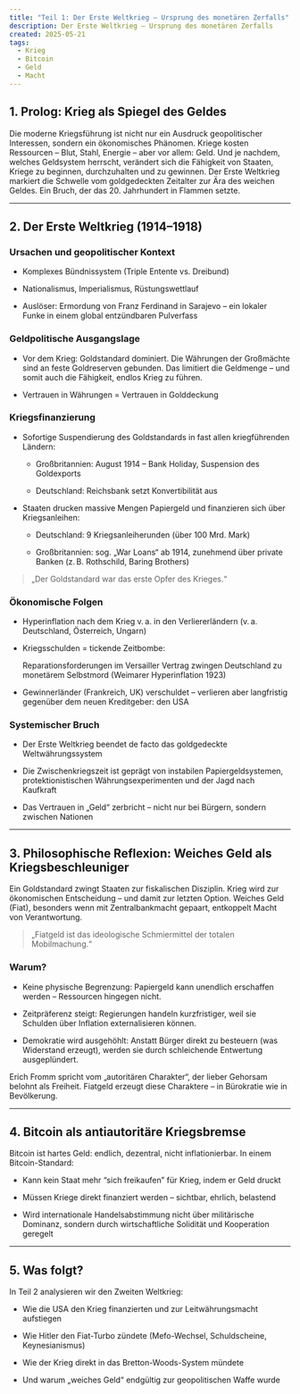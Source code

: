 ```yaml
---
title: "Teil 1: Der Erste Weltkrieg – Ursprung des monetären Zerfalls"
description: Der Erste Weltkrieg – Ursprung des monetären Zerfalls
created: 2025-05-21
tags:
  - Krieg
  - Bitcoin
  - Geld
  - Macht
---
```

## 1. Prolog: Krieg als Spiegel des Geldes

Die moderne Kriegsführung ist nicht nur ein Ausdruck geopolitischer Interessen, sondern ein ökonomisches Phänomen. Kriege kosten Ressourcen – Blut, Stahl, Energie – aber vor allem: Geld. Und je nachdem, welches Geldsystem herrscht, verändert sich die Fähigkeit von Staaten, Kriege zu beginnen, durchzuhalten und zu gewinnen. Der Erste Weltkrieg markiert die Schwelle vom goldgedeckten Zeitalter zur Ära des weichen Geldes. Ein Bruch, der das 20. Jahrhundert in Flammen setzte.

---

## 2. Der Erste Weltkrieg (1914–1918)

### Ursachen und geopolitischer Kontext

- Komplexes Bündnissystem (Triple Entente vs. Dreibund)
    
- Nationalismus, Imperialismus, Rüstungswettlauf
    
- Auslöser: Ermordung von Franz Ferdinand in Sarajevo – ein lokaler Funke in einem global entzündbaren Pulverfass
    
### Geldpolitische Ausgangslage

- Vor dem Krieg: Goldstandard dominiert. Die Währungen der Großmächte sind an feste Goldreserven gebunden. Das limitiert die Geldmenge – und somit auch die Fähigkeit, endlos Krieg zu führen.
    
- Vertrauen in Währungen = Vertrauen in Golddeckung
    
### Kriegsfinanzierung

- Sofortige Suspendierung des Goldstandards in fast allen kriegführenden Ländern:
    
    - Großbritannien: August 1914 – Bank Holiday, Suspension des Goldexports
        
    - Deutschland: Reichsbank setzt Konvertibilität aus
        
    
- Staaten drucken massive Mengen Papiergeld und finanzieren sich über Kriegsanleihen:
    
    - Deutschland: 9 Kriegsanleiherunden (über 100 Mrd. Mark)
        
    - Großbritannien: sog. „War Loans“ ab 1914, zunehmend über private Banken (z. B. Rothschild, Baring Brothers)
        
      

> „Der Goldstandard war das erste Opfer des Krieges.“
### Ökonomische Folgen

- Hyperinflation nach dem Krieg v. a. in den Verliererländern (v. a. Deutschland, Österreich, Ungarn)
    
- Kriegsschulden = tickende Zeitbombe:
    
    Reparationsforderungen im Versailler Vertrag zwingen Deutschland zu monetärem Selbstmord (Weimarer Hyperinflation 1923)
    
- Gewinnerländer (Frankreich, UK) verschuldet – verlieren aber langfristig gegenüber dem neuen Kreditgeber: den USA
    
### Systemischer Bruch

- Der Erste Weltkrieg beendet de facto das goldgedeckte Weltwährungssystem
    
- Die Zwischenkriegszeit ist geprägt von instabilen Papiergeldsystemen, protektionistischen Währungsexperimenten und der Jagd nach Kaufkraft
    
- Das Vertrauen in „Geld“ zerbricht – nicht nur bei Bürgern, sondern zwischen Nationen
    
---

## 3. Philosophische Reflexion: Weiches Geld als Kriegsbeschleuniger

Ein Goldstandard zwingt Staaten zur fiskalischen Disziplin. Krieg wird zur ökonomischen Entscheidung – und damit zur letzten Option. Weiches Geld (Fiat), besonders wenn mit Zentralbankmacht gepaart, entkoppelt Macht von Verantwortung.

> „Fiatgeld ist das ideologische Schmiermittel der totalen Mobilmachung.“

### Warum?

- Keine physische Begrenzung: Papiergeld kann unendlich erschaffen werden – Ressourcen hingegen nicht.
    
- Zeitpräferenz steigt: Regierungen handeln kurzfristiger, weil sie Schulden über Inflation externalisieren können.
    
- Demokratie wird ausgehöhlt: Anstatt Bürger direkt zu besteuern (was Widerstand erzeugt), werden sie durch schleichende Entwertung ausgeplündert.
    

Erich Fromm spricht vom „autoritären Charakter“, der lieber Gehorsam belohnt als Freiheit. Fiatgeld erzeugt diese Charaktere – in Bürokratie wie in Bevölkerung.

---

## 4. Bitcoin als antiautoritäre Kriegsbremse

Bitcoin ist hartes Geld: endlich, dezentral, nicht inflationierbar. In einem Bitcoin-Standard:

- Kann kein Staat mehr “sich freikaufen” für Krieg, indem er Geld druckt
    
- Müssen Kriege direkt finanziert werden – sichtbar, ehrlich, belastend
    
- Wird internationale Handelsabstimmung nicht über militärische Dominanz, sondern durch wirtschaftliche Solidität und Kooperation geregelt
    
---

## 5. Was folgt?

In Teil 2 analysieren wir den Zweiten Weltkrieg:

- Wie die USA den Krieg finanzierten und zur Leitwährungsmacht aufstiegen
    
- Wie Hitler den Fiat-Turbo zündete (Mefo-Wechsel, Schuldscheine, Keynesianismus)
    
- Wie der Krieg direkt in das Bretton-Woods-System mündete
    
- Und warum „weiches Geld“ endgültig zur geopolitischen Waffe wurde
    
